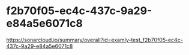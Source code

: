 # f2b70f05-ec4c-437c-9a29-e84a5e6071c8
https://sonarcloud.io/summary/overall?id=examly-test_f2b70f05-ec4c-437c-9a29-e84a5e6071c8
